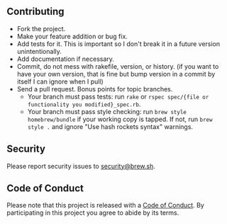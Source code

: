 ## Contributing
* Fork the project.
* Make your feature addition or bug fix.
* Add tests for it. This is important so I don't break it in a
  future version unintentionally.
* Add documentation if necessary.
* Commit, do not mess with rakefile, version, or history.
  (if you want to have your own version, that is fine but bump version in a commit by itself I can ignore when I pull)
* Send a pull request. Bonus points for topic branches.
  * Your branch must pass tests: run `rake` or `rspec spec/{file or functionality you modified}_spec.rb`.
  * Your branch must pass style checking: run `brew style homebrew/bundle` if your working copy is tapped. If not, run `brew style .` and ignore "Use hash rockets syntax" warnings.

## Security
Please report security issues to security@brew.sh.

## Code of Conduct

Please note that this project is released with a [Code of Conduct](CODEOFCONDUCT.md). By participating in this project you agree to abide by its terms.
